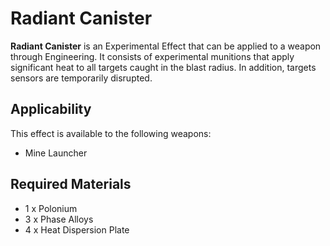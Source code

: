 # Radiant Canister
**Radiant Canister** is an Experimental Effect that can be applied to a weapon through Engineering. It consists of experimental munitions that apply significant heat to all targets caught in the blast radius. In addition, targets sensors are temporarily disrupted.

## Applicability

This effect is available to the following weapons:

- Mine Launcher

## Required Materials

- 1 x Polonium
- 3 x Phase Alloys
- 4 x Heat Dispersion Plate